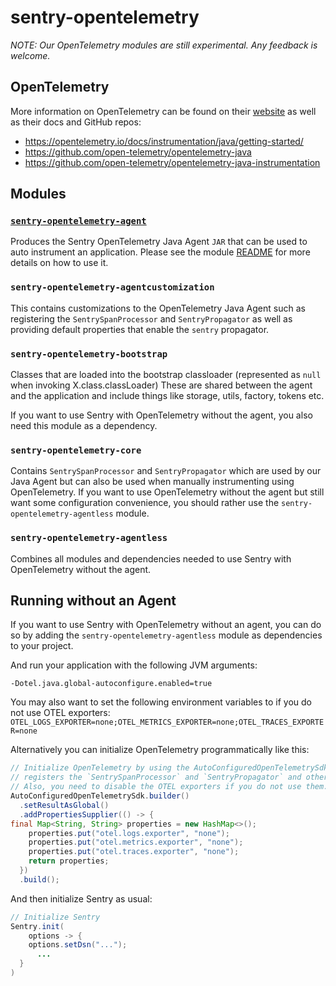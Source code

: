 # sentry-opentelemetry

*NOTE: Our OpenTelemetry modules are still experimental. Any feedback is welcome.*

## OpenTelemetry

More information on OpenTelemetry can be found on their [website](https://opentelemetry.io/) as well
as their docs and GitHub repos:
- https://opentelemetry.io/docs/instrumentation/java/getting-started/
- https://github.com/open-telemetry/opentelemetry-java
- https://github.com/open-telemetry/opentelemetry-java-instrumentation

## Modules

### [`sentry-opentelemetry-agent`](sentry-opentelemetry-agent/README.md)

Produces the Sentry OpenTelemetry Java Agent `JAR` that can be used to auto instrument an 
application. Please see the module [README](sentry-opentelemetry-agent/README.md) for more details on how to use it.

### `sentry-opentelemetry-agentcustomization`

This contains customizations to the OpenTelemetry Java Agent such as registering the
`SentrySpanProcessor` and `SentryPropagator` as well as providing default properties that
enable the `sentry` propagator.

### `sentry-opentelemetry-bootstrap`

Classes that are loaded into the bootstrap classloader
(represented as `null` when invoking X.class.classLoader)
These are shared between the agent and the application and include things like storage,
utils, factory, tokens etc.

If you want to use Sentry with OpenTelemetry without the agent,
you also need this module as a dependency.

### `sentry-opentelemetry-core`

Contains `SentrySpanProcessor` and `SentryPropagator` which are used by our Java Agent but can also
be used when manually instrumenting using OpenTelemetry. If you want to use OpenTelemetry without
the agent but still want some configuration convenience, you should rather use the
`sentry-opentelemetry-agentless` module.

### `sentry-opentelemetry-agentless`
Combines all modules and dependencies needed to use Sentry with OpenTelemetry without the agent.

## Running without an Agent
If you want to use Sentry with OpenTelemetry without an agent, you can do so by adding the `sentry-opentelemetry-agentless` module as dependencies to your project. 

And run your application with the following JVM arguments:
```
-Dotel.java.global-autoconfigure.enabled=true
```
You may also want to set the following environment variables to if you do not use OTEL exporters:
`OTEL_LOGS_EXPORTER=none;OTEL_METRICS_EXPORTER=none;OTEL_TRACES_EXPORTER=none`

Alternatively you can initialize OpenTelemetry programmatically like this:

```java
// Initialize OpenTelemetry by using the AutoConfiguredOpenTelemetrySdk which automatically
// registers the `SentrySpanProcessor` and `SentryPropagator` and others.
// Also, you need to disable the OTEL exporters if you do not use them.
AutoConfiguredOpenTelemetrySdk.builder()
  .setResultAsGlobal()
  .addPropertiesSupplier(() -> {
final Map<String, String> properties = new HashMap<>();
    properties.put("otel.logs.exporter", "none");
    properties.put("otel.metrics.exporter", "none");
    properties.put("otel.traces.exporter", "none");
    return properties;
  })
  .build();
```

And then initialize Sentry as usual:

```java
// Initialize Sentry
Sentry.init(
    options -> {
    options.setDsn("...");
      ...
  }
)
```
